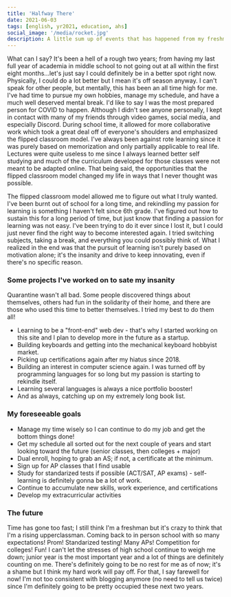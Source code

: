 ```yaml
---
title: 'Halfway There'
date: 2021-06-03
tags: [english, yr2021, education, ahs]
social_image: '/media/rocket.jpg'
description: A little sum up of events that has happened from my freshman year of high school to the start of my junior year.
---
```

What can I say? It's been a hell of a rough two years; from having my last full year of academia in middle school to not going out at all within the first eight months...let's just say I could definitely be in a better spot right now. Physically, I could do a lot better but I mean it's off season anyway. I can't speak for other people, but mentally, this has been an all time high for me. I've had time to pursue my own hobbies, manage my schedule, and have a much well deserved mental break. I'd like to say I was the most prepared person for COVID to happen. Although I didn't see anyone personally, I kept in contact with many of my friends through video games, social media, and especially Discord. During school time, it allowed for more collaborative work which took a great deal off of everyone's shoulders and emphasized the flipped classroom model. I've always been against rote learning since it was purely based on memorization and only partially applicable to real life. Lectures were quite useless to me since I always learned better self studying and much of the curriculum developed for those classes were not meant to be adapted online. That being said, the opportunities that the flipped classroom model changed my life in ways that I never thought was possible.


The flipped classroom model allowed me to figure out what I truly wanted. I've been burnt out of school for a long time, and rekindling my passion for learning is something I haven't felt since 6th grade. I've figured out how to sustain this for a long period of time, but just know that finding a passion for learning was not easy. I've been trying to do it ever since I lost it, but I could just never find the right way to become interested again. I tried switching subjects, taking a break, and everything you could possibly think of. What I realized in the end was that the pursuit of learning isn't purely based on motivation alone; it's the insanity and drive to keep innovating, even if there's no specific reason.


### Some projects I've worked on to sate my insanity
Quarantine wasn't all bad. Some people discovered things about themselves, others had fun in the solidarity of their home, and there are those who used this time to better themselves. I tried my best to do them all!
* Learning to be a "front-end" web dev - that's why I started working on this site and I plan to develop more in the future as a startup.
* Building keyboards and getting into the mechanical keyboard hobbyist market.
* Picking up certifications again after my hiatus since 2018.
* Building an interest in computer science again. I was turned off by programming languages for so long but my passion is starting to rekindle itself.
* Learning several languages is always a nice portfolio booster!
* And as always, catching up on my extremely long book list.


### My foreseeable goals
* Manage my time wisely so I can continue to do my job and get the bottom things done!
* Get my schedule all sorted out for the next couple of years and start looking toward the future (senior classes, then colleges + major)
* Dual enroll, hoping to grab an AS; if not, a certificate at the minimum.
* Sign up for AP classes that I find usable
* Study for standarized tests if possible (ACT/SAT, AP exams) - self-learning is definitely gonna be a lot of work.
* Continue to accumulate new skills, work experience, and certifications
* Develop my extracurricular activities


### The future
Time has gone too fast; I still think I'm a freshman but it's crazy to think that I'm a rising upperclassman. Coming back to in person school with so many expectations! Prom! Standarized testing! Many APs! Competition for colleges! Fun! I can't let the stresses of high school continue to weigh me down; junior year is the most important year and a lot of things are definitely counting on me. There's definitely going to be no rest for me as of now; it's a shame but I think my hard work will pay off. For that, I say farewell for now! I'm not too consistent with blogging anymore (no need to tell us twice) since I'm definitely going to be pretty occupied these next two years.